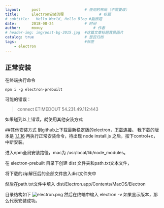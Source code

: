 ```yaml
---
layout:     post   				    # 使用的布局（不需要改）
title:      Electron安装流程 				# 标题 
# subtitle:   Hello World, Hello Blog #副标题
date:       2018-08-24 				# 时间
author:     moxuy 						# 作者
# header-img: img/post-bg-2015.jpg 	#这篇文章标题背景图片
catalog: true 						# 是否归档
tags:								#标签
    - electron
---
```


## 正常安装
在终端执行命令
```
npm i -g electron-prebuilt
```
可能的错误：
> connect ETIMEDOUT 54.231.49.112:443

如果碰到以上错误，就使用其他安装方式


##其他安装方式
到github上下载最新稳定版的electron，[下载连接](https://github.com/electron/electron/releases/tag/v1.4.16)。
我下载的版本是 [1.1.16](https://github.com/electron/electron/releases/download/v1.4.16/electron-v1.4.16-darwin-x64.zip)
再执行正常安装命令，待出现 node install.js 之后，按下control+c，中断安装。

进入npm全局安装路径，mac为 /usr/local/lib/node_modules。

在 electron-prebuilt 目录下创建 dist 文件夹和path.txt文本文件，

将下载的zip解压后的全部文件放入dist文件夹中

然后在path.txt文件中填入 dist/Electron.app/Contents/MacOS/Electron

目录结构如下
![electron.png](https://i.loli.net/2018/09/27/5bac72ef5b05b.png)
然后在终端中输入 electron -v 如果显示版本，那么代表安装成功。